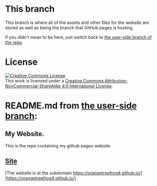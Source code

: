 # This branch
This branch is where all of the assets and other files for the website are stored as well as being the branch that GitHub pages is hosting.

If you didn't mean to be here, just switch back to [the user-side branch of the repo](https://github.com/orangetreefrog4/orangetreefrog4.github.io/tree/user-side/).

# License
<a rel="license" href="http://creativecommons.org/licenses/by-nc-sa/4.0/"><img alt="Creative Commons License" style="border-width:0" src="https://i.creativecommons.org/l/by-nc-sa/4.0/88x31.png" /></a><br />This work is licensed under a <a rel="license" href="http://creativecommons.org/licenses/by-nc-sa/4.0/">Creative Commons Attribution-NonCommercial-ShareAlike 4.0 International License</a>.

# README.md from [the user-side branch](https://github.com/orangetreefrog4/orangetreefrog4.github.io/tree/user-side/):
## My Website.
This is the repo containing my github pages website.
## [Site](https://orangetreefrog4.github.io)
[The website is at the subdomain
https://orangetreefrog4.github.io/](https://orangetreefrog4.github.io/)
